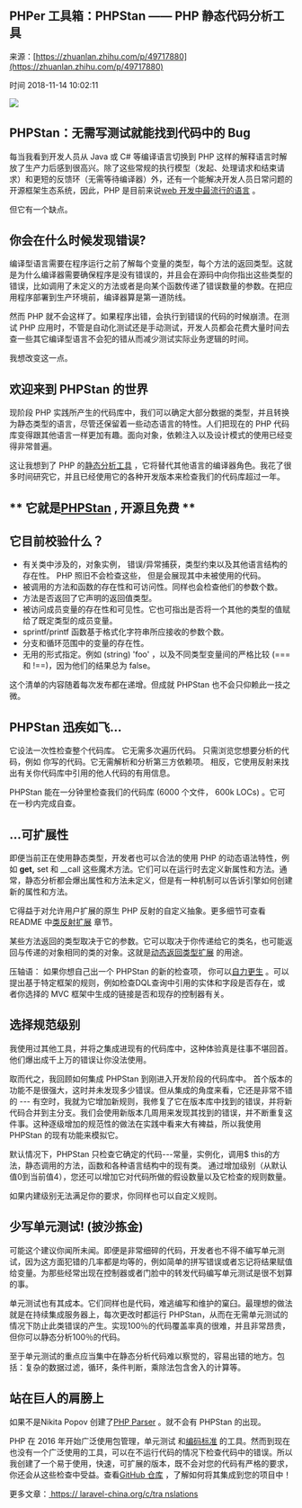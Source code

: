 ## PHPer 工具箱：PHPStan —— PHP 静态代码分析工具

来源：[https://zhuanlan.zhihu.com/p/49717880](https://zhuanlan.zhihu.com/p/49717880)

时间 2018-11-14 10:02:11

 
![][0]

 
##  **PHPStan：无需写测试就能找到代码中的 Bug**  
 
每当我看到开发人员从 Java 或 C# 等编译语言切换到 PHP 这样的解释语言时解放了生产力后感到很高兴。除了这些常规的执行模型（发起、处理请求和结束请求）和更短的反馈环（无需等待编译器）外，还有一个能解决开发人员日常问题的开源框架生态系统，因此，PHP 是目前来说[web 开发中最流行的语言][1] 。
 
但它有一个缺点。
 
##  **你会在什么时候发现错误?**  
 
编译型语言需要在程序运行之前了解每个变量的类型，每个方法的返回类型。这就是为什么编译器需要确保程序是没有错误的，并且会在源码中向你指出这些类型的错误，比如调用了未定义的方法或者是向某个函数传递了错误数量的参数。在把应用程序部署到生产环境前，编译器算是第一道防线。
 
然而 PHP 就不会这样了。如果程序出错，会执行到错误的代码的时候崩溃。在测试 PHP 应用时，不管是自动化测试还是手动测试，开发人员都会花费大量时间去查一些其它编译型语言不会犯的错从而减少测试实际业务逻辑的时间。
 
我想改变这一点。
 
##  **欢迎来到 PHPStan 的世界**  
 
现阶段 PHP 实践所产生的代码库中，我们可以确定大部分数据的类型，并且转换为静态类型的语言，尽管还保留着一些动态语言的特性。人们把现在的 PHP 代码库变得跟其他语言一样更加有趣。面向对象，依赖注入以及设计模式的使用已经变得非常普遍。
 
这让我想到了 PHP 的[静态分析工具][2] ，它将替代其他语言的编译器角色。我花了很多时间研究它，并且已经使用它的各种开发版本来检查我们的代码库超过一年。
 
##  ** 它就是[PHPStan][3] , 开源且免费 **  
 
##  **它目前校验什么？**  

 
* 有关类中涉及的，对象实例， 错误/异常捕获，类型约束以及其他语言结构的存在性。 PHP 照旧不会检查这些， 但是会展现其中未被使用的代码。 
* 被调用的方法和函数的存在性和可访问性。同样也会检查他们的参数个数。 
* 方法是否返回了它声明的返回值类型。 
* 被访问成员变量的存在性和可见性。它也可指出是否将一个其他的类型的值赋给了既定类型的成员变量。 
* sprintf/printf 函数基于格式化字符串所应接收的参数个数。 
* 分支和循环范围中的变量的存在性。 
* 无用的形式指定。例如 (string) 'foo' ，以及不同类型变量间的严格比较 (=== 和 !==)，因为他们的结果总为 false。 
 
 
这个清单的内容随着每次发布都在递增。但成就 PHPStan 也不会只仰赖此一技之微。
 
##  **PHPStan 迅疾如飞...**  
 
它设法一次性检查整个代码库。 它无需多次遍历代码。 只需浏览您想要分析的代码，例如 你写的代码。它无需解析和分析第三方依赖项。 相反，它使用反射来找出有关你代码库中引用的他人代码的有用信息。
 
PHPStan 能在一分钟里检查我们的代码库 (6000 个文件， 600k LOCs) 。它可在一秒内完成自查。
 
##  **...可扩展性**  
 
即便当前正在使用静态类型，开发者也可以合法的使用 PHP 的动态语法特性，例如  **get,**  set 和 __call 这些魔术方法。它们可以在运行时去定义新属性和方法。通常，静态分析都会爆出属性和方法未定义，但是有一种机制可以告诉引擎如何创建新的属性和方法。
 
它得益于对允许用户扩展的原生 PHP 反射的自定义抽象。更多细节可查看 README 中[类反射扩展][4] 章节。
 
某些方法返回的类型取决于它的参数。它可以取决于你传递给它的类名，也可能返回与传递的对象相同的类的对象。这就是[动态返回类型扩展][5] 的用途。
 
压轴语： 如果你想自己出一个 PHPStan 的新的检查项， 你可以[自力更生][6] 。可以提出基于特定框架的规则，例如检查DQL查询中引用的实体和字段是否存在，或者你选择的 MVC 框架中生成的链接是否和现存的控制器有关。
 
##  **选择规范级别**  
 
我使用过其他工具，并将之集成进现有的代码库中，这种体验真是往事不堪回首。他们爆出成千上万的错误让你没法使用。
 
取而代之，我回顾如何集成 PHPStan 到刚进入开发阶段的代码库中。 首个版本的功能不是很强大，这时并未发现多少错误。但从集成的角度来看，它还是非常不错的 --- 有空时，我就为它增加新规则，我修复了它在版本库中找到的错误，并将新代码合并到主分支。我们会使用新版本几周用来发现其找到的错误，并不断重复这件事。这种逐级增加的规范性的做法在实践中看来大有裨益，所以我使用 PHPStan 的现有功能来模拟它。
 
默认情况下，PHPStan 只检查它确定的代码---常量，实例化，调用$ this的方法，静态调用的方法，函数和各种语言结构中的现有类。 通过增加级别（从默认值0到当前值4），您还可以增加它对代码所做的假设数量以及它检查的规则数量。
 
如果内建级别无法满足你的要求，你同样也可以自定义规则。
 
##  **少写单元测试! (披沙拣金)**  
 
可能这个建议你闻所未闻。即便是非常细碎的代码，开发者也不得不编写单元测试，因为这方面犯错的几率都是均等的，例如简单的拼写错误或者忘记将结果赋值给变量。为那些经常出现在控制器或者门脸中的转发代码编写单元测试是很不划算的事。
 
单元测试也有其成本。它们同样也是代码，难逃编写和维护的窠臼。最理想的做法就是在持续集成服务器上，每次更改时都运行 PHPStan，从而在无需单元测试的情况下防止此类错误的产生。实现100％的代码覆盖率真的很难，并且非常昂贵，但你可以静态分析100％的代码。
 
至于单元测试的重点应当集中在静态分析代码难以察觉的，容易出错的地方。包括：复杂的数据过滤，循环，条件判断，乘除法包含舍入的计算等。
 
##  **站在巨人的肩膀上**  
 
如果不是Nikita Popov 创建了[PHP Parser][7] 。就不会有 PHPStan 的出现。
 
PHP 在 2016 年开始广泛使用包管理，单元测试 和[编码标准][8] 的工具。然而到现在也没有一个广泛使用的工具，可以在不运行代码的情况下检查代码中的错误。所以我创建了一个易于使用，快速，可扩展的版本，既不会对您的代码有严格的要求，你还会从这些检查中受益。查看[GitHub 仓库][9] ，了解如何将其集成到您的项目中！

 
更多文章：[ https:// laravel-china.org/c/tra nslations  ][10]


[1]: http://link.zhihu.com/?target=https%3A//w3techs.com/technologies/overview/programming_language/all
[2]: http://link.zhihu.com/?target=https%3A//github.com/phpstan/phpstan
[3]: http://link.zhihu.com/?target=https%3A//github.com/phpstan/phpstan
[4]: http://link.zhihu.com/?target=https%3A//github.com/phpstan/phpstan%23class-reflection-extensions
[5]: http://link.zhihu.com/?target=https%3A//github.com/phpstan/phpstan%23dynamic-return-type-extensions
[6]: http://link.zhihu.com/?target=https%3A//github.com/phpstan/phpstan%23custom-rules
[7]: http://link.zhihu.com/?target=https%3A//github.com/nikic/PHP-Parser
[8]: http://link.zhihu.com/?target=https%3A//github.com/squizlabs/PHP_CodeSniffer
[9]: http://link.zhihu.com/?target=https%3A//github.com/phpstan/phpstan
[10]: http://link.zhihu.com/?target=https%3A//laravel-china.org/c/translations
[0]: https://img1.tuicool.com/AjUN7nr.jpg